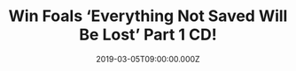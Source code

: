 ---
campaign-uuid: "c-6ae6b0f4-feab-4809-a0ac-20171be3ba89"
type: "Competition"
category: "Music"
date: "2019-03-05T09:00:00.000Z"
end-date: "2019-04-05T23:59:00.000Z"
disable-form: false
is_promoted: false
has_entry_page: true
title: "Win Foals ‘Everything Not Saved Will Be Lost’ Part 1 CD!"
competition-description: "<p>From playing chaotic house parties in their home city\
  \ of Oxford to becoming major festival headliners across Europe, Foals’ trajectory\
  \ has been remarkable. After more than a decade in the game, here they are again\
  \ with Foals again with the bravest and most ambitious project of their career:\
  \ not one, but two astonishing new albums: ‘Everything Not Saved Will Be Lost’.\
  \ A pair of releases, separate but related, and we have their very first Part 1\
  \ to one of our lucky members.</p>\n<p>Want to hear it first? Click below for a\
  \ chance to win.</p>\n"
hero-header: "Win Foals ‘Everything Not Saved Will Be Lost’ Part 1 CD!"
terms-confirmation: "N/A"
banner-img: "https://assets.expresslyapp.com/asset-fda903b4-5087-4eb1-9a09-d8b0df70bff6.jpg"
logo-left-href: "aaa.nme.com"
logo-left-image: "https://assets.expresslyapp.com/asset-9cea9aec-5862-4a44-a918-135d4e56c576.jpg"
logo-left-title: "NME AAA"
bg-image-hero: "https://assets.expresslyapp.com/asset-7c9899a0-2848-4775-a04c-38b83dacea6f.jpg"
bg-image-first: "https://assets.expresslyapp.com/asset-9272e2f0-5c38-4317-b278-2aed2890b34c.jpg"
section1-content: "<p>The two releases, capture the most compelling, ambitious and\
  \ cohesive creations they’ve ever produced. Eager to break the traditional pop song\
  \ structure which they felt they were becoming increasingly tapered to, the 20 tracks\
  \ defy expectation.</p>\n<p>There are exploratory, progressive-tinged tracks alongside\
  \ atmospheric segues which make the music an experience rather than a mere collection\
  \ of songs. Yet the band’s renowned ability to wield relentless grooves with striking\
  \ power and skyscraper hooks also reaches new heights. </p>\n<p>Moonlight, Exits,\
  \ White Onions… are some of their brand new hits. Think no more and enter below\
  \ for a chance to hear all of them first!</p>\n"
entry-title: "Win Foals ‘Everything Not Saved Will Be Lost’ Part 1 CD!"
entry-content: "<p>Enter the draw to win  Foals ‘Everything Not Saved Will Be Lost’\
  \ Part 1 CD by entering below before 23:59 on 5th of April 2019.</p>\n"
has-winner: false
prize-description: "Foals ‘Everything Not Saved Will Be Lost’ Part 1 CD!"
special-conditions: "Multiple entries are allowed up to one every day\r\nThis competition\
  \ is also available on: http://club.expressly.io/competitons/\r\nfoals-cd-everything-not-saved-giveaway"
country-restrictions:
- "GB"
---